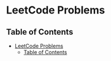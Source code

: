 # LeetCode Problems

## Table of Contents

- [LeetCode Problems](#leetcode-problems)
  - [Table of Contents](#table-of-contents)